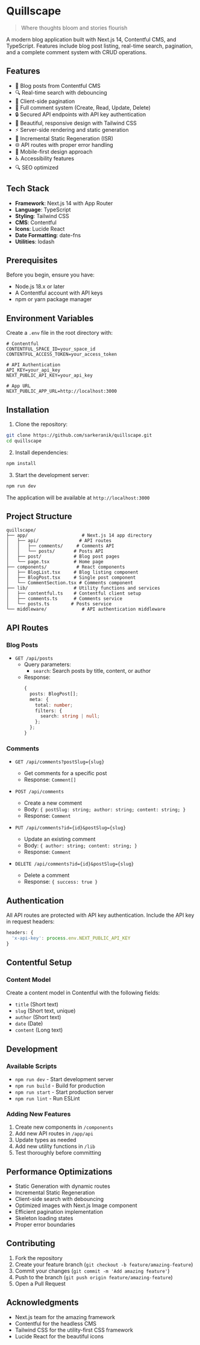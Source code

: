 # Quillscape

> Where thoughts bloom and stories flourish

A modern blog application built with Next.js 14, Contentful CMS, and TypeScript. Features include blog post listing, real-time search, pagination, and a complete comment system with CRUD operations.

## Features

- 📝 Blog posts from Contentful CMS
- 🔍 Real-time search with debouncing
- 📄 Client-side pagination
- 💬 Full comment system (Create, Read, Update, Delete)
- 🔒 Secured API endpoints with API key authentication
- 🎨 Beautiful, responsive design with Tailwind CSS
- ⚡ Server-side rendering and static generation
- 🔄 Incremental Static Regeneration (ISR)
- 🌐 API routes with proper error handling
- 📱 Mobile-first design approach
- ♿ Accessibility features
- 🔍 SEO optimized

## Tech Stack

- **Framework**: Next.js 14 with App Router
- **Language**: TypeScript
- **Styling**: Tailwind CSS
- **CMS**: Contentful
- **Icons**: Lucide React
- **Date Formatting**: date-fns
- **Utilities**: lodash

## Prerequisites

Before you begin, ensure you have:

- Node.js 18.x or later
- A Contentful account with API keys
- npm or yarn package manager

## Environment Variables

Create a `.env` file in the root directory with:

```env
# Contentful
CONTENTFUL_SPACE_ID=your_space_id
CONTENTFUL_ACCESS_TOKEN=your_access_token

# API Authentication
API_KEY=your_api_key
NEXT_PUBLIC_API_KEY=your_api_key

# App URL
NEXT_PUBLIC_APP_URL=http://localhost:3000
```

## Installation

1. Clone the repository:
```bash
git clone https://github.com/sarkeranik/quillscape.git
cd quillscape
```

2. Install dependencies:
```bash
npm install
```

3. Start the development server:
```bash
npm run dev
```

The application will be available at `http://localhost:3000`

## Project Structure

```
quillscape/
├── app/                    # Next.js 14 app directory
│   ├── api/               # API routes
│   │   ├── comments/     # Comments API
│   │   └── posts/       # Posts API
│   ├── post/            # Blog post pages
│   └── page.tsx         # Home page
├── components/           # React components
│   ├── BlogList.tsx     # Blog listing component
│   ├── BlogPost.tsx     # Single post component
│   └── CommentSection.tsx # Comments component
├── lib/                 # Utility functions and services
│   ├── contentful.ts    # Contentful client setup
│   ├── comments.ts      # Comments service
│   └── posts.ts        # Posts service
└── middleware/             # API authentication middleware
```

## API Routes

### Blog Posts

- `GET /api/posts`
  - Query parameters:
    - `search`: Search posts by title, content, or author
  - Response:
    ```typescript
    {
      posts: BlogPost[];
      meta: {
        total: number;
        filters: {
          search: string | null;
        };
      };
    }
    ```

### Comments

- `GET /api/comments?postSlug={slug}`
  - Get comments for a specific post
  - Response: `Comment[]`

- `POST /api/comments`
  - Create a new comment
  - Body: `{ postSlug: string; author: string; content: string; }`
  - Response: `Comment`

- `PUT /api/comments?id={id}&postSlug={slug}`
  - Update an existing comment
  - Body: `{ author: string; content: string; }`
  - Response: `Comment`

- `DELETE /api/comments?id={id}&postSlug={slug}`
  - Delete a comment
  - Response: `{ success: true }`

## Authentication

All API routes are protected with API key authentication. Include the API key in request headers:

```typescript
headers: {
  'x-api-key': process.env.NEXT_PUBLIC_API_KEY
}
```

## Contentful Setup

### Content Model

Create a content model in Contentful with the following fields:

- `title` (Short text)
- `slug` (Short text, unique)
- `author` (Short text)
- `date` (Date)
- `content` (Long text)

## Development

### Available Scripts

- `npm run dev` - Start development server
- `npm run build` - Build for production
- `npm run start` - Start production server
- `npm run lint` - Run ESLint

### Adding New Features

1. Create new components in `/components`
2. Add new API routes in `/app/api`
3. Update types as needed
4. Add new utility functions in `/lib`
5. Test thoroughly before committing

## Performance Optimizations

- Static Generation with dynamic routes
- Incremental Static Regeneration
- Client-side search with debouncing
- Optimized images with Next.js Image component
- Efficient pagination implementation
- Skeleton loading states
- Proper error boundaries

## Contributing

1. Fork the repository
2. Create your feature branch (`git checkout -b feature/amazing-feature`)
3. Commit your changes (`git commit -m 'Add amazing feature'`)
4. Push to the branch (`git push origin feature/amazing-feature`)
5. Open a Pull Request

## Acknowledgments

- Next.js team for the amazing framework
- Contentful for the headless CMS
- Tailwind CSS for the utility-first CSS framework
- Lucide React for the beautiful icons